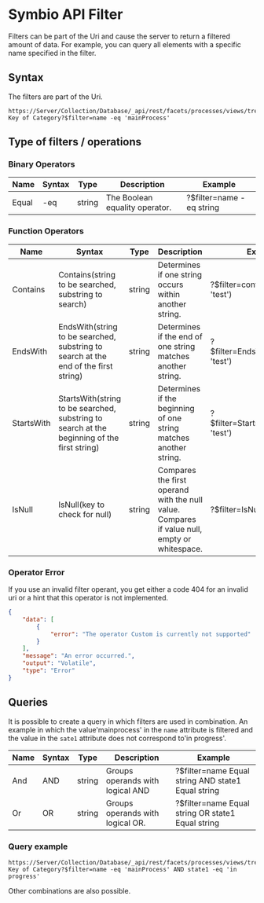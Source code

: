 # Symbio API Filter

Filters can be part of the Uri and cause the server to return a filtered amount of data. For example, you can query all elements with a specific name specified in the filter.

## Syntax

The filters are part of the Uri.
```
https://Server/Collection/Database/_api/rest/facets/processes/views/tree/elements/Origin Key of Category?$filter=name -eq 'mainProcess'
```
## Type of filters / operations

### Binary Operators

| Name | Syntax | Type | Description | Example |
|---|---|---|---|---|
| Equal | -eq | string | The Boolean equality operator. | ?$filter=name -eq string |

### Function Operators

| Name | Syntax | Type | Description | Example |
|---|---|---|---|---|
| Contains | Contains(string to be searched, substring to search) | string | Determines if one string occurs within another string. | ?$filter=contains(attributes, 'test') |
| EndsWith | EndsWith(string to be searched, substring to search at the end of the first string) | string | Determines if the end of one string matches another string. | ?$filter=EndsWith(attributes, 'test') |
| StartsWith | StartsWith(string to be searched, substring to search at the beginning of the first string) | string |Determines if the beginning of one string matches another string. | ?$filter=StartsWith(attributes, 'test') |
| IsNull | IsNull(key to check for null) | string | Compares the first operand with the null value. Compares if value null, empty or whitespace. | ?$filter=IsNull(attributes) |

### Operator Error

If you use an invalid filter operant, you get either a code 404 for an invalid uri or a hint that this operator is not implemented.
```json
{
    "data": [
        {
            "error": "The operator Custom is currently not supported"
        }
    ],
    "message": "An error occurred.",
    "output": "Volatile",
    "type": "Error"
}
```
## Queries

It is possible to create a query in which filters are used in combination. An example in which the value'mainprocess' in the `name` attribute is filtered and the value in the `sate1` attribute does not correspond to'in progress'.

| Name | Syntax | Type | Description | Example |
|---|---|---|---|---|
| And | AND | string | Groups operands with logical AND | ?$filter=name Equal string AND state1 Equal string  |
| Or | OR | string | Groups operands with logical OR.	 | ?$filter=name Equal string OR state1 Equal string |

### Query example
```
https://Server/Collection/Database/_api/rest/facets/processes/views/tree/elements/Origin Key of Category?$filter=name -eq 'mainProcess' AND state1 -eq 'in progress'
```

Other combinations are also possible.
